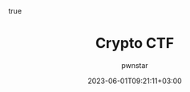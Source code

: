 ---
author: pwnstar
title: Crypto CTF
date: 2023-06-01T09:21:11+03:00
description: A very light Crypto challenge
math: true
---